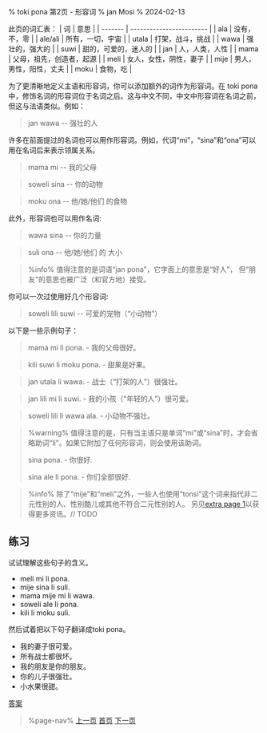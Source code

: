 % toki pona 第2页 - 形容词
% jan Mosi
% 2024-02-13

此页的词汇表：
| 词      | 意思                     |
| ------- | ------------------------ |
| ala     | 没有，不，零             |
| ale/ali | 所有，一切，宇宙         |
| utala   | 打架，战斗，挑战         |
| wawa    | 强壮的，强大的           |
| suwi    | 甜的，可爱的，迷人的     |
| jan     | 人，人类，人性           |
| mama    | 父母，祖先，创造者，起源 |
| meli    | 女人，女性，阴性，妻子   |
| mije    | 男人，男性，阳性，丈夫   |
| moku    | 食物，吃                 |

为了更清晰地定义主语和形容词，你可以添加额外的词作为形容词。在 toki pona 中，修饰名词的形容词位于名词之后。这与中文不同，中文中形容词在名词之前，但这与法语类似。例如：

> jan wawa -- 强壮的人

许多在前面提过的名词也可以用作形容词。例如，代词“mi”，“sina”和“ona”可以用在名词后来表示领属关系。

> mama mi -- 我的父母

> soweli sina -- 你的动物

> moku ona -- 他/她/他们 的食物 

此外，形容词也可以用作名词:

> wawa sina -- 你的力量

> suli ona -- 他/她/他们 的 大小

> %info%
> 值得注意的是词语“jan pona”，它字面上的意思是“好人”，
> 但“朋友”的意思也被广泛（和官方地）接受。

你可以一次过使用好几个形容词:

> soweli lili suwi -- 可爱的宠物（“小动物”）

以下是一些示例句子：

> mama mi li pona. - 我的父母很好。

> kili suwi li moku pona. - 甜果是好果。

> jan utala li wawa. - 战士（“打架的人”）很强壮。

> jan lili mi li suwi. - 我的小孩（"年轻的人"）很可爱。

> soweli lili li wawa ala. - 小动物不强壮。

> %warning%
> 值得注意的是，只有当主语只是单词“mi”或“sina”时，才会省略助词“li”。如果它附加了任何形容词，则会使用该助词。
>
> sina pona. - 你很好.
> 
> sina ale li pona. - 你们全部很好.
>

> %info%
> 除了“mije”和“meli”之外，一些人也使用“tonsi”这个词来指代非二元性别的人、性别酷儿或其他不符合二元性别的人。 另见[extra page 1](zh/x1)以获得更多资讯。// TODO

## 练习

试试理解这些句子的含义。

* meli mi li pona.
* mije sina li suli.
* mama mije mi li wawa.
* soweli ale li pona.
* kili li moku suli.

然后试着把以下句子翻译成toki pona。

* 我的妻子很可爱。
* 所有战士都很坏。
* 我的朋友是你的朋友。
* 你的儿子很强壮。
* 小水果很甜。

[答案](zh/answers#p2)

> %page-nav%
> [上一页](zh/1)
> [首页](zh)
> [下一页](zh/3)
